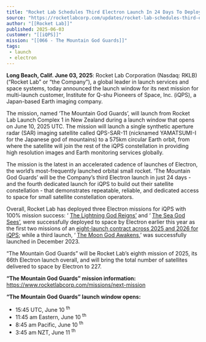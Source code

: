 ```yaml
---
title: "Rocket Lab Schedules Third Electron Launch In 24 Days To Deploy Next Mission For iQPS"
source: "https://rocketlabcorp.com/updates/rocket-lab-schedules-third-electron-launch-in-24-days-to-deploy-next-mission-for-iqps/"
author: "[[Rocket Lab]]"
published: 2025-06-03
customer: "[[iQPS]]"
mission: "[[066 - The Mountain God Guards]]"
tags:
 - launch
 - electron
---
```


**Long Beach, Calif. June 03, 2025**: Rocket Lab Corporation (Nasdaq: RKLB) (“Rocket Lab” or “the Company”), a global leader in launch services and space systems, today announced the launch window for its next mission for multi-launch customer, Institute for Q-shu Pioneers of Space, Inc. (iQPS), a Japan-based Earth imaging company.

The mission, named ‘The Mountain God Guards’, will launch from Rocket Lab Launch Complex 1 in New Zealand during a launch window that opens on June 10, 2025 UTC. The mission will launch a single synthetic aperture radar (SAR) imaging satellite called QPS-SAR-11 (nicknamed YAMATSUMI-I for the Japanese god of mountains) to a 575km circular Earth orbit, from where the satellite will join the rest of the iQPS constellation in providing high resolution images and Earth monitoring services globally.

The mission is the latest in an accelerated cadence of launches of Electron, the world’s most-frequently launched orbital small rocket. ‘The Mountain God Guards’ will be the Company’s third Electron launch in just 24 days - and the fourth dedicated launch for iQPS to build out their satellite constellation - that demonstrates repeatable, reliable, and dedicated access to space for small satellite constellation operators.

Overall, Rocket Lab has deployed three Electron missions for iQPS with 100% mission success: ‘ [The Lightning God Reigns’](https://www.rocketlabusa.com/updates/rocket-lab-successfully-launches-61st-electron-mission-second-launch-for-iqps/) and ‘ [The Sea God Sees’](https://www.rocketlabusa.com/updates/rocket-lab-successfully-launches-third-mission-for-iqps-in-multi-launch-contract-sets-schedule-for-the-next-iqps-mission/), were successfully deployed to space by Electron earlier this year as the first two missions of an [eight-launch contract across 2025 and 2026 for iQPS](https://www.rocketlabusa.com/updates/rocket-lab-signs-second-multi-launch-deal-secures-eight-electron-missions-with-iqps/); while a third launch, ‘ [The Moon God Awakens](https://www.rocketlabusa.com/missions/missions-launched/the-moon-god-awakes/),’ was successfully launched in December 2023.

“The Mountain God Guards” will be Rocket Lab’s eighth mission of 2025, its 66th Electron launch overall, and will bring the total number of satellites delivered to space by Electron to 227.

**“The Mountain God Guards” mission information:** https://www.rocketlabcorp.com/missions/next-mission

**“The Mountain God Guards” launch window opens:**

- 15:45 UTC, June 10 <sup>th</sup>
- 11:45 am Eastern, June 10 <sup>th</sup>
- 8:45 am Pacific, June 10 <sup>th</sup>
- 3:45 am NZT, June 11 <sup>th</sup>

